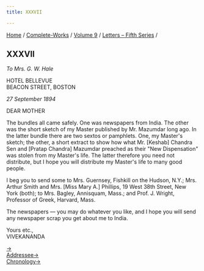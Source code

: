 ```yaml
---
title: XXXVII

---
```



[Home](../../../index.htm) / [Complete-Works](../../complete_works.htm)
/ [Volume 9](../volume_9_contents.htm) / [Letters – Fifth
Series](letters_fifth_series_contents.htm) /



## XXXVII

*To Mrs. G. W. Hale*

HOTEL BELLEVUE  
BEACON STREET, BOSTON

*27 September 1894*

DEAR MOTHER

The bundles all came safely. One was newspapers from India. The other
was the short sketch of my Master published by Mr. Mazumdar long ago. In
the latter bundle there are two sextos or pamphlets. One, my Master's
sketch; the other, a short extract to show how what Mr. \[Keshab\]
Chandra Sen and \[Pratap Chandra\] Mazumdar preached as their "New
Dispensation" was stolen from my Master's life. The latter therefore you
need not distribute, but I hope you will distribute my Master's life to
many good people.

I beg you to send some to Mrs. Guernsey, Fishkill on the Hudson, N.Y.;
Mrs. Arthur Smith and Mrs. \[Miss Mary A.\] Phillips, 19 West 38th
Street, New York (both); to Mrs. Bagley, Annisquam, Mass.; and Prof. J.
Wright, Professor of Greek, Harvard, Mass.

The newspapers — you may do whatever you like, and I hope you will send
any newspaper scrap you get about me to India.

Yours etc.,  
VIVEKANANDA

[→](038_mother.htm)  
[Addressee→](../../volume_8/epistles_fourth_series/031_mother.htm)  
[Chronology→](../../volume_5/epistles_first_series/018_alasinga.htm)


